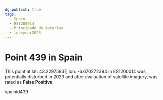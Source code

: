 ```yaml
---
dg-publish: true
tags:
  - Spain
  - ES1200014
  - Principado de Asturias
  - lossyear2023
---
```


# Point 439 in Spain

This point at lat: 43.22975837, lon: -6.670272394 in ES1200014 was potentially disturbed in 2023 and after evaluation of satellite imagery, was rated as **False Positive**.



spainid439